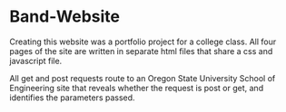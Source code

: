 # Band-Website

Creating this website was a portfolio project for a college class. All four pages of the site are written in separate html files that share a css and javascript file.

All get and post requests route to an Oregon State University School of Engineering site that reveals whether the request is post or get, and identifies the parameters passed.

